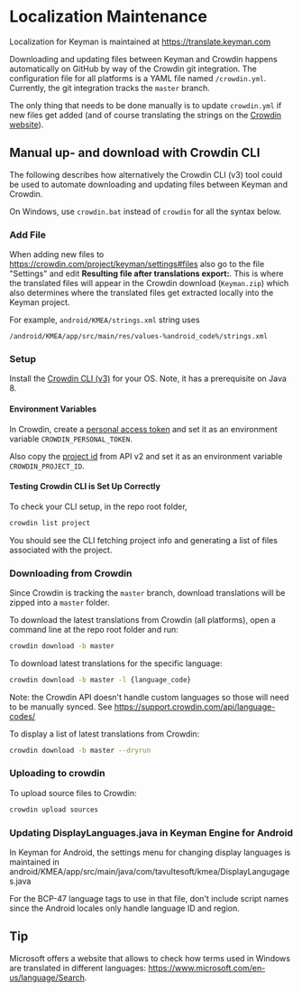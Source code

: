 # Localization Maintenance

Localization for Keyman is maintained at https://translate.keyman.com

Downloading and updating files between Keyman and Crowdin happens automatically
on GitHub by way of the Crowdin git integration. The configuration file for all platforms
is a YAML file named `/crowdin.yml`. Currently, the git integration tracks the `master` branch.

The only thing that needs to be done manually is to update `crowdin.yml` if new files get added
(and of course translating the strings on the [Crowdin website](https://crowdin.com/project/keyman)).

## Manual up- and download with Crowdin CLI

The following describes how alternatively the Crowdin CLI (v3) tool could be used to
automate downloading and updating files between Keyman and Crowdin.

On Windows, use `crowdin.bat` instead of `crowdin` for all the syntax below.

### Add File

When adding new files to https://crowdin.com/project/keyman/settings#files
also go to the file "Settings" and edit **Resulting file after translations export:**.
This is where the translated files will appear in the Crowdin download (`Keyman.zip`) which also
determines where the translated files get extracted locally into the Keyman project.

For example, `android/KMEA/strings.xml` string uses

```
/android/KMEA/app/src/main/res/values-%android_code%/strings.xml
```

### Setup

Install the [Crowdin CLI (v3)](https://support.crowdin.com/cli-tool-v3/) for your OS.
Note, it has a prerequisite on Java 8.

#### Environment Variables

In Crowdin, create a [personal access token](https://crowdin.com/settings#api-key)
and set it as an environment variable `CROWDIN_PERSONAL_TOKEN`.

Also copy the [project id](https://crowdin.com/project/keyman/settings#api)
from API v2 and set it as an environment variable `CROWDIN_PROJECT_ID`.

#### Testing Crowdin CLI is Set Up Correctly

To check your CLI setup, in the repo root folder,

```bash
crowdin list project
```

You should see the CLI fetching project info and generating a list of files associated with the
project.

### Downloading from Crowdin
Since Crowdin is tracking the `master` branch, download translations will be zipped into a `master` folder.

To download the latest translations from Crowdin (all platforms), open a command line at the repo
root folder and run:

```bash
crowdin download -b master
```

To download latest translations for the specific language:

```bash
crowdin download -b master -l {language_code}
```

Note: the Crowdin API doesn't handle custom languages so those will need to be manually synced.
See https://support.crowdin.com/api/language-codes/

To display a list of latest translations from Crowdin:

```bash
crowdin download -b master --dryrun
```

### Uploading to crowdin

To upload source files to Crowdin:

```bash
crowdin upload sources
```

### Updating DisplayLanguages.java in Keyman Engine for Android
In Keyman for Android, the settings menu for changing display languages is maintained in
android/KMEA/app/src/main/java/com/tavultesoft/kmea/DisplayLangugages.java

For the BCP-47 language tags to use in that file, don't include script names since the Android locales only handle language ID and region.

## Tip

Microsoft offers a website that allows to check how terms used in Windows are translated
in different languages: https://www.microsoft.com/en-us/language/Search.
